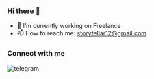 ### Hi there 👋
- 🔭 I’m currently working on Freelance
- 📫 How to reach me: storytellar12@gmail.com


### Connect with me

[<img align="left" alt="telegram" src="https://img.shields.io/badge/Telegram-2CA5E0?style=for-the-badge&logo=telegram&logoColor=white" />](https://t.me/taiphiet)

<br>
<br>
